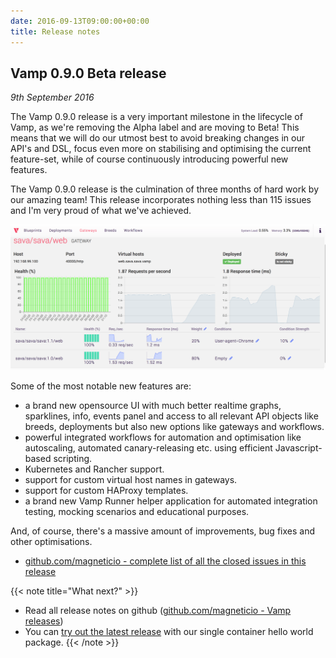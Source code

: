 ```yaml
---
date: 2016-09-13T09:00:00+00:00
title: Release notes
---
```


## Vamp 0.9.0 Beta release 
_9th September 2016_

The Vamp 0.9.0 release is a very important milestone in the lifecycle of Vamp, as we're removing the Alpha label and are moving to Beta! This means that we will do our utmost best to avoid breaking changes in our API's and DSL, focus even more on stabilising and optimising the current feature-set, while of course continuously introducing powerful new features.
  
The Vamp 0.9.0 release is the culmination of three months of hard work by our amazing team! This release incorporates nothing less than 115 issues and I'm very proud of what we've achieved.

![Vamp 0.9.0 UI](/images/screens/vamp_UI_090.png)

Some of the most notable new features are:
 
* a brand new opensource UI with much better realtime graphs, sparklines, info, events panel and access to all relevant API objects like breeds, deployments but also new options like gateways and workflows.  
* powerful integrated workflows for automation and optimisation like autoscaling, automated canary-releasing etc. using efficient Javascript-based scripting.
* Kubernetes and Rancher support.
* support for custom virtual host names in gateways.
* support for custom HAProxy templates.
* a brand new Vamp Runner helper application for automated integration testing, mocking scenarios and educational purposes.  

And, of course, there's a massive amount of improvements, bug fixes and other optimisations.

* [github.com/magneticio - complete list of all the closed issues in this release](https://github.com/magneticio/vamp/issues?q=is%3Aissue+milestone%3A0.9.0+is%3Aclosed)

{{< note title="What next?" >}}
* Read all release notes on github ([github.com/magneticio - Vamp releases](https://github.com/magneticio/vamp/releases)) 
* You can [try out the latest release](/documentation/installation/hello-world) with our single container hello world package.
{{< /note >}}